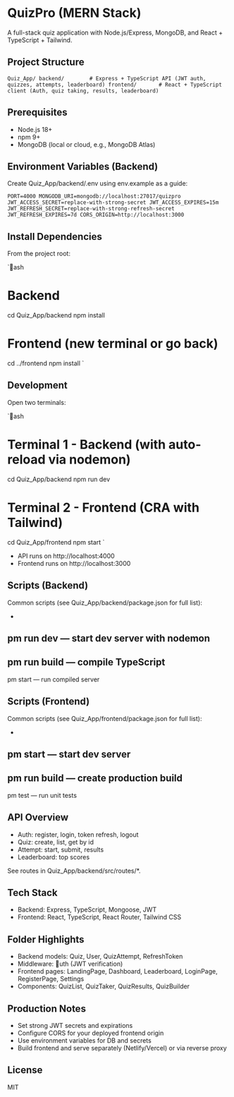 ﻿# QuizPro (MERN Stack)

A full-stack quiz application with Node.js/Express, MongoDB, and React + TypeScript + Tailwind.

## Project Structure

`
Quiz_App/
  backend/        # Express + TypeScript API (JWT auth, quizzes, attempts, leaderboard)
  frontend/       # React + TypeScript client (Auth, quiz taking, results, leaderboard)
`

## Prerequisites
- Node.js 18+
- npm 9+
- MongoDB (local or cloud, e.g., MongoDB Atlas)

## Environment Variables (Backend)
Create Quiz_App/backend/.env using env.example as a guide:

`
PORT=4000
MONGODB_URI=mongodb://localhost:27017/quizpro
JWT_ACCESS_SECRET=replace-with-strong-secret
JWT_ACCESS_EXPIRES=15m
JWT_REFRESH_SECRET=replace-with-strong-refresh-secret
JWT_REFRESH_EXPIRES=7d
CORS_ORIGIN=http://localhost:3000
`

## Install Dependencies
From the project root:

`ash
# Backend
cd Quiz_App/backend
npm install

# Frontend (new terminal or go back)
cd ../frontend
npm install
`

## Development
Open two terminals:

`ash
# Terminal 1 - Backend (with auto-reload via nodemon)
cd Quiz_App/backend
npm run dev

# Terminal 2 - Frontend (CRA with Tailwind)
cd Quiz_App/frontend
npm start
`

- API runs on http://localhost:4000
- Frontend runs on http://localhost:3000

## Scripts (Backend)
Common scripts (see Quiz_App/backend/package.json for full list):

- 
pm run dev — start dev server with nodemon
- 
pm run build — compile TypeScript
- 
pm start — run compiled server

## Scripts (Frontend)
Common scripts (see Quiz_App/frontend/package.json for full list):

- 
pm start — start dev server
- 
pm run build — create production build
- 
pm test — run unit tests

## API Overview
- Auth: register, login, token refresh, logout
- Quiz: create, list, get by id
- Attempt: start, submit, results
- Leaderboard: top scores

See routes in Quiz_App/backend/src/routes/*.

## Tech Stack
- Backend: Express, TypeScript, Mongoose, JWT
- Frontend: React, TypeScript, React Router, Tailwind CSS

## Folder Highlights
- Backend models: Quiz, User, QuizAttempt, RefreshToken
- Middleware: uth (JWT verification)
- Frontend pages: LandingPage, Dashboard, Leaderboard, LoginPage, RegisterPage, Settings
- Components: QuizList, QuizTaker, QuizResults, QuizBuilder

## Production Notes
- Set strong JWT secrets and expirations
- Configure CORS for your deployed frontend origin
- Use environment variables for DB and secrets
- Build frontend and serve separately (Netlify/Vercel) or via reverse proxy

## License
MIT